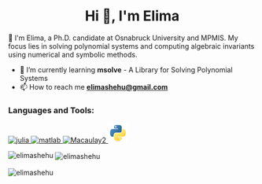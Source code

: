 <h1 align="center">Hi 👋, I'm Elima</h1>
 🔭 I'm Elima, a Ph.D. candidate at Osnabruck University and MPMIS. My focus lies in solving polynomial systems and computing algebraic invariants using numerical and symbolic methods.

- 🌱 I’m currently learning **msolve** - A Library for Solving Polynomial Systems
- 📫 How to reach me **elimashehu@gmail.com**

<h3 align="left">Languages and Tools:</h3>
<p align="left"> <a href="https://julialang.org/" target="_blank" rel="noreferrer"> <img src="https://upload.wikimedia.org/wikipedia/commons/1/1f/Julia_Programming_Language_Logo.svg" alt="julia" width="40" height="40"/> </a> <a href="https://www.mathworks.com/" target="_blank" rel="noreferrer"> <img src="https://upload.wikimedia.org/wikipedia/commons/2/21/Matlab_Logo.png" alt="matlab" width="40" height="40"/> </a> <a 
href="https://macaulay2.com/" target="_blank" rel="noreferrer"> <img 
src="https://upload.wikimedia.org/wikipedia/commons/b/b0/Macaulay2_9planets_logo.jpg" alt="Macaulay2" width="40" height="40"/> </a> <a                                                                                                                                                                                                                                                                                           href="https://www.python.org" target="_blank" rel="noreferrer"> <img src="https://raw.githubusercontent.com/devicons/devicon/master/icons/python/python-original.svg" alt="python" width="40" height="40"/> </a> </p>

<p><img align="left" src="https://github-readme-stats.vercel.app/api/top-langs?username=elimashehu&show_icons=true&locale=en&layout=compact" alt="elimashehu" /></p>

<p>&nbsp;<img align="center" src="https://github-readme-stats.vercel.app/api?username=elimashehu&show_icons=true&locale=en" alt="elimashehu" /></p>

<p><img align="center" src="https://github-readme-streak-stats.herokuapp.com/?user=elimashehu&" alt="elimashehu" /></p>
